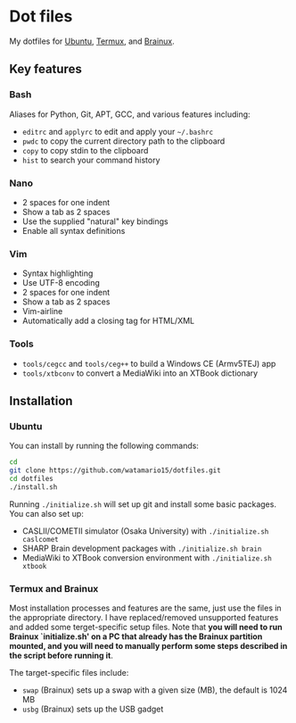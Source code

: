 # Dot files
My dotfiles for [Ubuntu](https://ubuntu.com/), [Termux](https://termux.com/), and [Brainux](https://brainux.org/).

## Key features
### Bash
Aliases for Python, Git, APT, GCC, and various features including:
- `editrc` and `applyrc` to edit and apply your `~/.bashrc`
- `pwdc` to copy the current directory path to the clipboard
- `copy` to copy stdin to the clipboard
- `hist` to search your command history

### Nano
- 2 spaces for one indent
- Show a tab as 2 spaces
- Use the supplied "natural" key bindings
- Enable all syntax definitions

### Vim
- Syntax highlighting
- Use UTF-8 encoding
- 2 spaces for one indent
- Show a tab as 2 spaces
- Vim-airline
- Automatically add a closing tag for HTML/XML

### Tools
- `tools/cegcc` and `tools/ceg++` to build a Windows CE (Armv5TEJ) app
- `tools/xtbconv` to convert a MediaWiki into an XTBook dictionary

## Installation
### Ubuntu
You can install by running the following commands:
```sh
cd
git clone https://github.com/watamario15/dotfiles.git
cd dotfiles
./install.sh
```

Running `./initialize.sh` will set up git and install some basic packages. You can also set up:
- CASLII/COMETII simulator (Osaka University) with `./initialize.sh caslcomet`
- SHARP Brain development packages with `./initialize.sh brain`
- MediaWiki to XTBook conversion environment with `./initialize.sh xtbook`

### Termux and Brainux
Most installation processes and features are the same, just use the files in the appropriate directory. I have replaced/removed unsupported features and added some terget-specific setup files. Note that **you will need to run Brainux `initialize.sh' on a PC that already has the Brainux partition mounted, and you will need to manually perform some steps described in the script before running it**.

The target-specific files include:
- `swap` (Brainux) sets up a swap with a given size (MB), the default is 1024 MB
- `usbg` (Brainux) sets up the USB gadget
